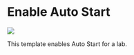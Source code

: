 # Enable Auto Start

<a href="https://portal.azure.com/#create/Microsoft.Template/uri/https%3A%2F%2Fraw.githubusercontent.com%2FAzure%2Fazure-devtestlab%2Fmaster%2FARMTemplates%2F201-dtl-enable-autostart%2Fazuredeploy.json" target="_blank">
    <img src="http://azuredeploy.net/deploybutton.png"/>
</a>


This template enables Auto Start for a lab.